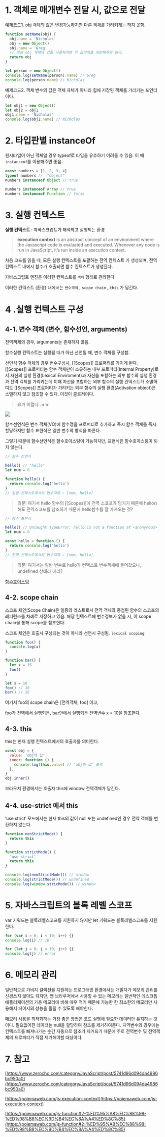 # 1. 객체로 매개변수 전달 시, 값으로 전달

예제코드1. obj 객체의 값은 변경가능하지만 다른 객체를 가리키게는 하지 못함.

```js
function setName(obj) {
  obj.name = 'Nicholas'
  obj = new Object()
  obj.name = 'Greg'
  // 바뀐 obj 객체의 값을 사용하려면 이 값자체를 리턴해주면 된다.
  return obj
}

let person = new Object()
console.log(setName(person).name) // Greg
console.log(person.name) // Nicholas
```

예제코드2. 객체 변수의 값은 객체 자체가 아니라 힙에 저장된 객체를 가리키는 포인터이다.

```js
let obj1 = new Object()
let obj2 = obj1
obj1.name = 'Nicholas'
console.log(obj2.name) // Nicholas
```

# 2. 타입판별 instanceOf

원시타입이 아닌 객체일 경우 typeof로 타입을 유추하기 어려울 수 있음. 이 때 `instanceof`를 이용해주면 좋음.

```js
const numbers = [1, 2, 3, 4]
typeof numbers //  "object"
numbers instanceof Object // true

numbers instanceof Array // true
numbers instanceof Function // false
```

# 3. 실행 컨텍스트

**실행 컨텍스트** : 자바스크립트가 해석되고 실행되는 환경

> **execution context** is an abstract concept of an environment where the Javascript code is evaluated and executed. Whenever any code is run in JavaScript, it’s run inside an execution context.

처음 코드를 읽을 때, 모든 실행 컨텍스트를 포괄하는 전역 컨텍스트 가 생성되며, 전역 컨텍스트 내에서 함수가 호출되면 함수 컨텍스트가 생성된다.

자바스크립트 엔진은 이러한 컨텍스트를 `객체` 형태로 관리한다.

이러한 컨텍스트 (환경) 내에서는 `변수객체` , `scope chain` , `this` 가 담긴다.

# 4 .실행 컨텍스트 구성

## 4-1. 변수 객체 (변수, 함수선언, arguments)

전역객체의 경우, arguments는 존재하지 않음.

함수실행 컨텍스트는 실행될 때가 아닌 선언될 때, 변수 객체를 구성함.

선언식 함수 객체의 경우 변수구성시, [[Scopes]] 프로퍼티를 가지게 된다. [[Scopes]] 프로퍼티는 함수 객체만이 소유하는 내부 프로퍼티(Internal Property)로서 자신의 실행 환경(Lexical Enviroment)과 자신을 포함하는 외부 함수의 실행 환경과 전역 객체를 가리키는데 이때 자신을 포함하는 외부 함수의 실행 컨텍스트가 소멸하여도 [[Scopes]] 프로퍼티가 가리키는 외부 함수의 실행 환경(Activation object)은 소멸하지 않고 참조할 수 있다. 이것이 클로저이다.

> 요거 어렵다..ㅠㅠ

![](https://poiemaweb.com/img/ec_7.png)

함수선언식은 변수 객체(VO)에 함수명을 프로퍼티로 추가하고 즉시 함수 객체를 즉시 할당하지만 함수 표현식은 일반 변수의 방식을 따른다.

그렇기 때문에 함수선언식은 함수호이스팅이 가능하지만, 표현식은 함수호이스팅이 되지 않는다.

```js
// 함수 선언식

hello() // "hello"
let num = 0

function hello() {
  return console.log('hello')
}
// 실행 컨텍스트에서의 변수객체 : [num, hello]
```

> 의문! 여기서 hello 함수의 [[Scopes]]에 전역 스코프가 담기기 때문에 hello() 해도 전역스코프를 참조하기 때문에 hello함수를 잘 가져오는 것?

```js
// 함수 표현식

hello() // Uncaught TypeError: hello is not a function at <anonymous>
let num = 0

const hello = function () {
  return console.log('hello')
}
// 전역 컨텍스트에서의 변수객체 : [num, hello]
```

> 의문! 여기서는 일반 변수로 hello가 컨텍스트 변수객체에 들어갔으나, undefined 상태라 에러?

[함수호이스팅](https://poiemaweb.com/js-function#2-%ED%95%A8%EC%88%98-%ED%98%B8%EC%9D%B4%EC%8A%A4%ED%8C%85)

## 4-2. scope chain

스코프 체인(Scope Chain)은 일종의 리스트로서 전역 객체와 중첩된 함수의 스코프의 레퍼런스를 차례로 저장하고 있음. 해당 컨텍스트에 변수정보가 없을 시, 이 scope chain을 통해 scope를 참조한다.

스코프 체인은 호출시 구성되는 것이 아니라 선언시 구성됨. `lexical scoping`

```js
function foo() {
  console.log(x)
}

function bar() {
  let x = 15
  foo()
}

let x = 10
foo() // 10
bar() // 10
```

여기서 foo의 scope chain은 [전역객체, foo] 이고,

foo가 전역에서 실행되든, bar안에서 실행되든 전역변수 x = 10을 참조한다.

## 4-3. this

this는 현재 실행 컨텍스트에서의 호출자를 의미한다.

```js
const obj = {
  value: 'obj의 값',
  inner: function () {
    console.log(this.value) // 'obj의 값' 출력
  },
}
obj.inner()
```

브라우저 환경에서는 호출자 this에 window 전역객체가 담긴다.

## 4-4. use-strict 에서 this

‘use strict’ 모드에서는 현재 this의 값이 null 또는 undefined인 경우 전역 객체를 변환하지 않는다.

```js
function nonStrictMode() {
  return this
}

function strictMode() {
  'use strict'
  return this
}

console.log(nonStrictMode()) // window
console.log(strictMode()) // undefined
console.log(window.stricMode()) // window
```

# 5. 자바스크립트의 블록 레벨 스코프

var 키워드는 블록레벨스코프를 지원하지 않지만 let 키워드는 블록레벨스코프를 지원한다.

```js
for (var i = 0; i < 10; i++) {}
console.log(i) // 10

for (let j = 0; j < 10; j++) {}
console.log(j) // error
```

# 6. 메모리 관리

일반적으로 가비지 컬렉션을 지원하는 프로그래밍 환경에서는 개발자가 메모리 관리를 신경쓰지 않아도 되지만, 웹 브라우저에서 사용할 수 있는 메모리는 일반적인 데스크톱 애플리케이션의 가용 메모리에 비해 매우 적기 때문에 가능한 한 최소한의 메모리만 사용해서 페이지의 성능을 올릴 수 있도록 해야한다.

메모리 사용을 최적화하는 가장 좋은 방법은 코드 실행에 필요한 데이터만 유지하는 것이다. 필요없어진 데이터는 null을 할당하여 참조를 제거하여준다. 지역변수의 경우에는 컨텍스트를 빠져나가는 순간 자동으로 참조가 제거되기 때문에 주로 전역변수 및 전역객체의 프로퍼티가 직접 제거해야할 대상이다.

# 7. 참고

[https://www.zerocho.com/category/JavaScript/post/5741d96d094da4986bc950a0](https://www.zerocho.com/category/JavaScript/post/5741d96d094da4986bc950a0)

[https://poiemaweb.com/js-execution-context](https://poiemaweb.com/js-execution-context)

[https://poiemaweb.com/js-function#2-%ED%95%A8%EC%88%98-%ED%98%B8%EC%9D%B4%EC%8A%A4%ED%8C%85](https://poiemaweb.com/js-function#2-%ED%95%A8%EC%88%98-%ED%98%B8%EC%9D%B4%EC%8A%A4%ED%8C%85)
